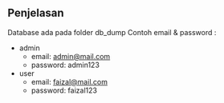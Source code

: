 ## Penjelasan

Database ada pada folder db_dump
Contoh email & password :
- admin
  - email: admin@mail.com
  - password: admin123
- user
  - email: faizal@mail.com  
  - password: faizal123 
